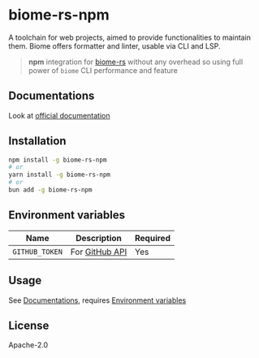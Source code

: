 # biome-rs-npm

A toolchain for web projects, aimed to provide functionalities to maintain them. Biome offers formatter and linter, usable via CLI and LSP.

> **npm** integration for [biome-rs](https://github.com/biome/biome) without any overhead so using full power of `biome` CLI performance and feature

## Documentations

Look at [official documentation](https://biome.dev)

## Installation

```sh
npm install -g biome-rs-npm
# or
yarn install -g biome-rs-npm
# or
bun add -g biome-rs-npm
```

## Environment variables

| Name           | Description                                                                                     | Required |
| -------------- | ----------------------------------------------------------------------------------------------- | -------- |
| `GITHUB_TOKEN` | For [GitHub API](https://docs.github.com/rest/overview/resources-in-the-rest-api#rate-limiting) | Yes      |

## Usage

See [Documentations](#documentations), requires [Environment variables](#environment-variables)

## License

Apache-2.0
